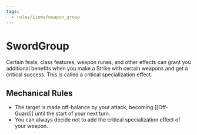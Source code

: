 ```yaml
---
tags:
  - rules/items/weapon_group
---
```

# SwordGroup

Certain feats, class features, weapon runes, and other effects can grant you additional benefits when you make a Strike with certain weapons and get a critical success. This is called a critical specialization effect.

## Mechanical Rules
  
- The target is made off-balance by your attack, becoming [[Off-Guard]] until the start of your next turn.
- You can always decide not to add the critical specialization effect of your weapon.  